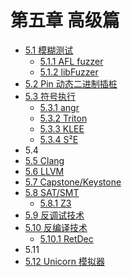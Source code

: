 # 第五章 高级篇

- [5.1 模糊测试](5.1_fuzzing.md)
  - [5.1.1 AFL fuzzer](5.1.1_afl_fuzzer.md)
  - [5.1.2 libFuzzer](5.1.2_libfuzzer.md)
- [5.2 Pin 动态二进制插桩](5.2_pin.md)
- [5.3 符号执行](5.3_symbolic_execution.md)
  - [5.3.1 angr](5.3.1_angr.md)
  - [5.3.2 Triton](5.3.2_triton.md)
  - [5.3.3 KLEE](5.3.3_klee.md)
  - [5.3.4 S²E](5.3.4_s2e.md)
- 5.4
- [5.5 Clang](5.5_clang.md)
- [5.6 LLVM](5.6_llvm.md)
- [5.7 Capstone/Keystone](5.7_cap-keystone.md)
- [5.8 SAT/SMT](5.8_sat-smt.md)
  - [5.8.1 Z3](5.8.1_z3.md)
- [5.9 反调试技术](5.9_antidbg.md)
- [5.10 反编译技术](5.10_decompiling.md)
  - [5.10.1 RetDec](5.10.1_retdec.md)
- 5.11
- [5.12 Unicorn 模拟器](5.12_unicorn.md)
